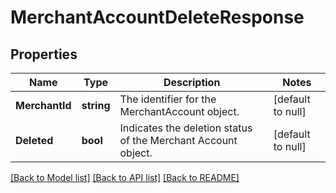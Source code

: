 # MerchantAccountDeleteResponse

## Properties
Name | Type | Description | Notes
------------ | ------------- | ------------- | -------------
**MerchantId** | **string** | The identifier for the MerchantAccount object. | [default to null]
**Deleted** | **bool** | Indicates the deletion status of the Merchant Account object. | [default to null]

[[Back to Model list]](../README.md#documentation-for-models) [[Back to API list]](../README.md#documentation-for-api-endpoints) [[Back to README]](../README.md)

